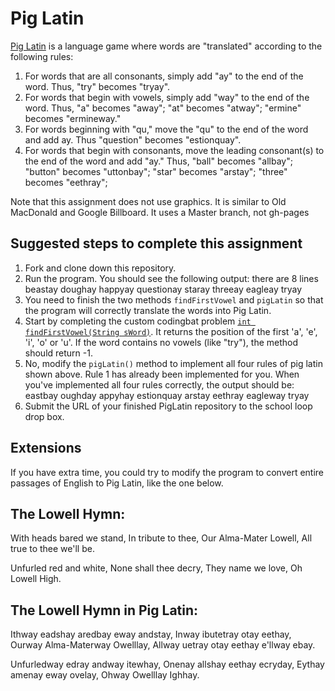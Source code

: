 Pig Latin
==================
[Pig Latin](http://en.wikipedia.org/wiki/Pig_Latin) is a language game where words are "translated" according to the following rules:  
1. For words that are all consonants, simply add "ay" to the end of the word. Thus, "try" becomes "tryay".  
2. For words that begin with vowels, simply add "way" to the end of the word. Thus, "a" becomes "away"; "at" becomes "atway"; "ermine" becomes "ermineway."  
3. For words beginning with "qu," move the "qu" to the end of the word and add ay. Thus "question" becomes "estionquay".  
4. For words that begin with consonants, move the leading consonant(s) to the end of the word and add "ay." Thus, "ball" becomes "allbay"; "button" becomes "uttonbay"; "star" becomes "arstay"; "three" becomes "eethray";  

Note that this assignment does not use graphics. It is similar to Old MacDonald and Google Billboard. It uses a Master branch, not gh-pages

Suggested steps to complete this assignment
-------------------------------------------

1. Fork and clone down this repository.
2. Run the program. You should see the following output:
there are 8 lines
beastay
doughay
happyay
questionay
staray
threeay
eagleay
tryay
3. You need to finish the two methods `findFirstVowel` and `pigLatin` so that the program will correctly translate the words into Pig Latin.
4. Start by completing the custom codingbat problem [`int findFirstVowel(String sWord)`](http://codingbat.com/prob/p200508?parent=/home/simona1@sfusd.edu). It returns the position of the first 'a', 'e', 'i', 'o' or 'u'. If the word contains no vowels (like "try"), the method should return -1.
5. No, modify the `pigLatin()` method to implement all four rules of pig latin shown above. Rule 1 has already been implemented for you. When you've implemented all four rules correctly, the output should be:
eastbay
oughday
appyhay
estionquay
arstay
eethray
eagleway
tryay
6. Submit the URL of your finished PigLatin repository to the school loop drop box.

Extensions
----------

If you have extra time, you could try to modify the program to convert entire passages of English to Pig Latin, like the one below.

The Lowell Hymn:
----------------

With heads bared we stand, 
In tribute to thee, 
Our Alma-Mater Lowell, 
All true to thee we'll be. 

Unfurled red and white, 
None shall thee decry, 
They name we love, 
Oh Lowell High.

The Lowell Hymn in Pig Latin:
-----------------------------

Ithway eadshay aredbay eway andstay, 
Inway ibutetray otay eethay, 
Ourway Alma-Materway Owelllay, 
Allway uetray otay eethay e'llway ebay. 

Unfurledway edray andway itewhay, 
Onenay allshay eethay ecryday, 
Eythay amenay eway ovelay, 
Ohway Owelllay Ighhay.